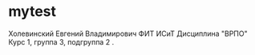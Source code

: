 # mytest
Холевинский 
Евгений
Владимирович
ФИТ
ИСиТ
Дисциплина "ВРПО"
Курс 1, группа 3, подгруппа 2
.
